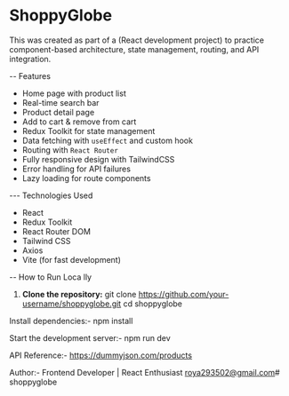 # ShoppyGlobe


This was created as part of a (React development project) to practice component-based architecture, state management, routing, and API integration.


-- Features

- Home page with product list
- Real-time search bar
- Product detail page
- Add to cart & remove from cart
- Redux Toolkit for state management
- Data fetching with `useEffect` and custom hook
- Routing with `React Router`
- Fully responsive design with TailwindCSS
- Error handling for API failures
- Lazy loading for route components


--- Technologies Used

- React
- Redux Toolkit
- React Router DOM
- Tailwind CSS
- Axios
- Vite (for fast development)


-- How to Run Loca lly

1. **Clone the repository:**
   git clone https://github.com/your-username/shoppyglobe.git
   cd shoppyglobe


Install dependencies:- 
npm install


Start the development server:-
npm run dev


API Reference:-
https://dummyjson.com/products


Author:-
Frontend Developer | React Enthusiast
roya293502@gmail.com#   s h o p p y g l o b e  
 